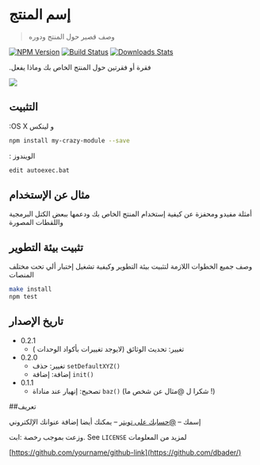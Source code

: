 # إسم المنتج
> وصف قصير حول المنتج ودوره

[![NPM Version][npm-image]][npm-url]
[![Build Status][travis-image]][travis-url]
[![Downloads Stats][npm-downloads]][npm-url]

.فقرة أو فقرتين حول المنتج الخاص بك وماذا يفعل

![](header.png)

## التثبيت

:OS X و لينكس

```sh
npm install my-crazy-module --save
```

: الويندوز

```sh
edit autoexec.bat
```

## مثال عن الإستخدام

أمثلة مفيدو ومحفزة عن كيفية إستخدام المنتج الخاص بك ودعمها ببعض الكتل البرمجية واللقطات المصورة

## تثبيت بيئة التطوير

وصف جميع الخطوات اللازمة لتثبيت بيئة التطوير وكيفية تشغيل إختبار ألي تحت مختلف المنصات 

```sh
make install
npm test
```

## تاريخ الإصدار

* 0.2.1
    * تغيير: تحديث الوثائق  (لايوجد تغييرات بأكواد الوحدات )
* 0.2.0
    * تغيير: حذف `setDefaultXYZ()`
    * إضافة: إضافة `init()`
* 0.1.1
    * تصحيح: إنهيار عند مناداة  `baz()` (شكرا ل  @مثال عن شخص ما !)


##تعريف

إسمك – [@حسابك على تويتر](https://twitter.com/maarouf_kader) – يمكنك أيضا إضافة عنوانك الإلكتروني

وزعت بموجب رخصة :ابت. See ``LICENSE`` لمزيد من المعلومات

[https://github.com/yourname/github-link](https://github.com/dbader/)

[npm-image]: https://img.shields.io/npm/v/datadog-metrics.svg?style=flat-square
[npm-url]: https://npmjs.org/package/datadog-metrics
[npm-downloads]: https://img.shields.io/npm/dm/datadog-metrics.svg?style=flat-square
[travis-image]: https://img.shields.io/travis/dbader/node-datadog-metrics/master.svg?style=flat-square
[travis-url]: https://travis-ci.org/dbader/node-datadog-metrics

